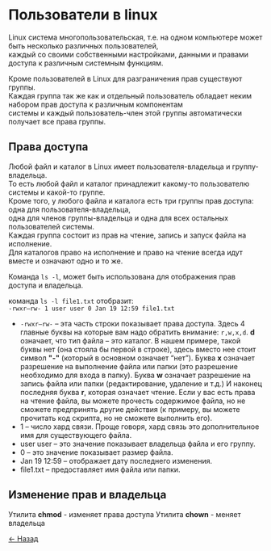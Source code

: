 # Пользователи в linux

Linux система многопользовательская, т.е. на одном компьютере может быть несколько различных пользователей,  
каждый со своими собственными настройками, данными и правами доступа к различным системным функциям.  

Кроме пользователей в Linux для разграничения прав существуют группы.  
Каждая группа так же как и отдельный пользователь обладает неким набором прав доступа к различным компонентам  
системы и каждый пользователь-член этой группы автоматически получает все права группы.  

## Права доступа

Любой файл и каталог в Linux имеет пользователя-владельца и группу-владельца.  
То есть любой файл и каталог принадлежит какому-то пользователю системы и какой-то группе.  
Кроме того, у любого файла и каталога есть три группы прав доступа: одна для пользователя-владельца,  
одна для членов группы-владельца и одна для всех остальных пользователей системы.  
Каждая группа состоит из прав на чтение, запись и запуск файла на исполнение.  
Для каталогов право на исполнение и право на чтение всегда идут вместе и означают одно и то же.  

Команда `ls -l`, может быть использована для отображения прав доступа и владельца.  

команда `ls -l file1.txt` отобразит:  
`-rwxr–rw- 1 user user 0 Jan 19 12:59 file1.txt`

* `-rwxr–rw-` –  эта часть строки показывает права доступа. Здесь 4 главные буквы на которые вам надо обратить внимание: `r,w,x,d`. **d** означает, что тип файла – это каталог. В нашем примере, такой буквы нет (она стояла бы первой в строке), здесь вместо нее стоит символ **"-"** (который в основном означает “нет”). Буква **x** означает разрешение на выполнение файла или папки (это разрешение необходимо для входа в папку). Буква **w** означает разрешение на запись файла или папки (редактирование, удаление и т.д.) И наконец последняя буква **r**, которая означает чтение. Если у вас есть права на чтение файла, вы можете прочесть содержимое файла, но не сможете предпринять другие действия (к примеру, вы можете прочитать код скрипта, но не сможете выполнить его).
* 1 – число хард связи. Проще говоря, хард связь это дополнительное имя для существующего файла.
* user user – это значение показывает владельца файла и его группу.
* 0 – это значение показывает размер файла.
* Jan 19 12:59 – отображает дату последнего изменения.
* file1.txt – предоставляет имя файла или папки.

## Изменение прав и владельца

Утилита **chmod** - изменяет права доступа
Утилита **chown** - меняет владельца

[← Назад](../README.md)